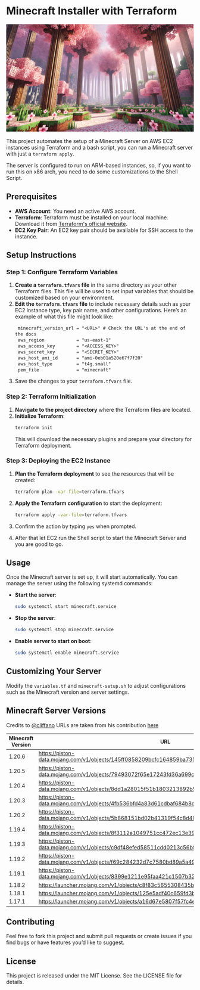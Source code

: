 # Minecraft Installer with Terraform

![Minecraft Banner](https://github.com/JuanVF/minecraft-installer/blob/main/images/banner.webp "Minecraft Banner")

This project automates the setup of a Minecraft Server on AWS EC2 instances using Terraform and a bash script, you can run a Minecraft server with just a `terraform apply`.

The server is configured to run on ARM-based instances, so, if you want to run this on x86 arch, you need to do some customizations to the Shell Script.

## Prerequisites

- **AWS Account**: You need an active AWS account.
- **Terraform**: Terraform must be installed on your local machine. Download it from [Terraform's official website](https://www.terraform.io/downloads.html).
- **EC2 Key Pair**: An EC2 key pair should be available for SSH access to the instance.

## Setup Instructions

### Step 1: Configure Terraform Variables

1. **Create a `terraform.tfvars` file** in the same directory as your other Terraform files. This file will be used to set input variables that should be customized based on your environment.
2. **Edit the `terraform.tfvars` file** to include necessary details such as your EC2 instance type, key pair name, and other configurations. Here’s an example of what this file might look like:
   ```hcl
    minecraft_version_url = "<URL>" # Check the URL's at the end of the docs
    aws_region            = "us-east-1"
    aws_access_key        = "<ACCESS_KEY>"
    aws_secret_key        = "<SECRET_KEY>"
    aws_host_ami_id       = "ami-0eb01a520e67f7f20"
    aws_host_type         = "t4g.small"
    pem_file              = "minecraft"
   ```
3. Save the changes to your `terraform.tfvars` file.

### Step 2: Terraform Initialization

1. **Navigate to the project directory** where the Terraform files are located.
2. **Initialize Terraform**:
   ```bash
   terraform init
   ```
   This will download the necessary plugins and prepare your directory for Terraform deployment.

### Step 3: Deploying the EC2 Instance

1. **Plan the Terraform deployment** to see the resources that will be created:
   ```bash
   terraform plan -var-file=terraform.tfvars
   ```
2. **Apply the Terraform configuration** to start the deployment:
   ```bash
   terraform apply -var-file=terraform.tfvars
   ```
3. Confirm the action by typing `yes` when prompted.

4. After that let EC2 run the Shell script to start the Minecraft Server and you are good to go.

## Usage

Once the Minecraft server is set up, it will start automatically. You can manage the server using the following systemd commands:

- **Start the server**:
  ```bash
  sudo systemctl start minecraft.service
  ```
- **Stop the server**:
  ```bash
  sudo systemctl stop minecraft.service
  ```
- **Enable server to start on boot**:
  ```bash
  sudo systemctl enable minecraft.service
  ```

## Customizing Your Server

Modify the `variables.tf` and `minecraft-setup.sh` to adjust configurations such as the Minecraft version and server settings.

## Minecraft Server Versions

Credits to [@cliffano](https://github.com/cliffano) URLs are taken from his contribution [here](https://gist.github.com/cliffano/77a982a7503669c3e1acb0a0cf6127e9)

| Minecraft Version | URL                                                                                           |
| ----------------- | --------------------------------------------------------------------------------------------- |
| 1.20.6            | https://piston-data.mojang.com/v1/objects/145ff0858209bcfc164859ba735d4199aafa1eea/server.jar |
| 1.20.5            | https://piston-data.mojang.com/v1/objects/79493072f65e17243fd36a699c9a96b4381feb91/server.jar |
| 1.20.4            | https://piston-data.mojang.com/v1/objects/8dd1a28015f51b1803213892b50b7b4fc76e594d/server.jar |
| 1.20.3            | https://piston-data.mojang.com/v1/objects/4fb536bfd4a83d61cdbaf684b8d311e66e7d4c49/server.jar |
| 1.20.2            | https://piston-data.mojang.com/v1/objects/5b868151bd02b41319f54c8d4061b8cae84e665c/server.jar |
| 1.19.4            | https://piston-data.mojang.com/v1/objects/8f3112a1049751cc472ec13e397eade5336ca7ae/server.jar |
| 1.19.3            | https://piston-data.mojang.com/v1/objects/c9df48efed58511cdd0213c56b9013a7b5c9ac1f/server.jar |
| 1.19.2            | https://piston-data.mojang.com/v1/objects/f69c284232d7c7580bd89a5a4931c3581eae1378/server.jar |
| 1.19.1            | https://piston-data.mojang.com/v1/objects/8399e1211e95faa421c1507b322dbeae86d604df/server.jar |
| 1.18.2            | https://launcher.mojang.com/v1/objects/c8f83c5655308435b3dcf03c06d9fe8740a77469/server.jar    |
| 1.18.1            | https://launcher.mojang.com/v1/objects/125e5adf40c659fd3bce3e66e67a16bb49ecc1b9/server.jar    |
| 1.17.1            | https://launcher.mojang.com/v1/objects/a16d67e5807f57fc4e550299cf20226194497dc2/server.jar    |

## Contributing

Feel free to fork this project and submit pull requests or create issues if you find bugs or have features you’d like to suggest.

## License

This project is released under the MIT License. See the LICENSE file for details.

